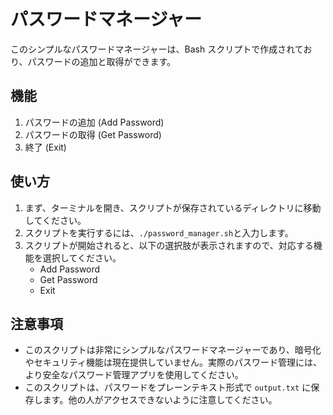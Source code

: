 # パスワードマネージャー

このシンプルなパスワードマネージャーは、Bash スクリプトで作成されており、パスワードの追加と取得ができます。

## 機能

1. パスワードの追加 (Add Password)
2. パスワードの取得 (Get Password)
3. 終了 (Exit)

## 使い方

1. まず、ターミナルを開き、スクリプトが保存されているディレクトリに移動してください。
2. スクリプトを実行するには、`./password_manager.sh`と入力します。
3. スクリプトが開始されると、以下の選択肢が表示されますので、対応する機能を選択してください。
   - Add Password
   - Get Password
   - Exit

## 注意事項

- このスクリプトは非常にシンプルなパスワードマネージャーであり、暗号化やセキュリティ機能は現在提供していません。実際のパスワード管理には、より安全なパスワード管理アプリを使用してください。
- このスクリプトは、パスワードをプレーンテキスト形式で `output.txt` に保存します。他の人がアクセスできないように注意してください。
